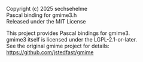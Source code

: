 Copyright (c) 2025 sechsehelme  
Pascal binding for gmime3.h  
Released under the MIT License  

This project provides Pascal bindings for gmime3.  
gmime3 itself is licensed under the LGPL-2.1-or-later.  
See the original gmime project for details: https://github.com/jstedfast/gmime


